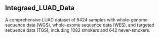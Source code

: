 ## Integraed_LUAD_Data
A comprehensive LUAD dataset of 9424 samples with whole-genome sequence data (WGS), whole-exome sequence data (WES), and targeted sequence data (TGS), including 1082 smokers and 642 never-smokers. 
